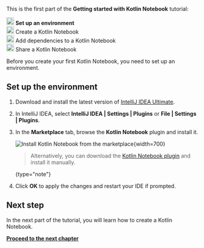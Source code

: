 [//]: # (title: 环境搭建)

<microformat>
   <p>This is the first part of the <strong>Getting started with Kotlin Notebook</strong> tutorial:</p>
   <p><img src="icon-1.svg" width="20" alt="First step"/> <strong>Set up an environment</strong><br/>
      <img src="icon-2-todo.svg" width="20" alt="Second step"/> Create a Kotlin Notebook<br/>
      <img src="icon-3-todo.svg" width="20" alt="Third step"/> Add dependencies to a Kotlin Notebook<br/>      
      <img src="icon-4-todo.svg" width="20" alt="Fourth step"/> Share a Kotlin Notebook<br/>
  </p>
</microformat>

Before you create your first Kotlin Notebook, you need to set up an environment.

## Set up the environment

1. Download and install the latest version of [IntelliJ IDEA Ultimate](https://www.jetbrains.com/idea/download/index.html).
2. In IntelliJ IDEA, select **IntelliJ IDEA | Settings | Plugins** or **File | Settings | Plugins**.
3. In the **Marketplace** tab, browse the **Kotlin Notebook** plugin and install it.

   ![Install Kotlin Notebook from the marketplace](kotlin-notebook-plugin.png){width=700}

   > Alternatively, you can download the [Kotlin Notebook plugin](https://plugins.jetbrains.com/plugin/16340-kotlin-notebook)
   > and install it manually.
   >
   {type="note"}

4. Click **OK** to apply the changes and restart your IDE if prompted.

## Next step

In the next part of the tutorial, you will learn how to create a Kotlin Notebook.

**[Proceed to the next chapter](kotlin-notebook-create.md)**